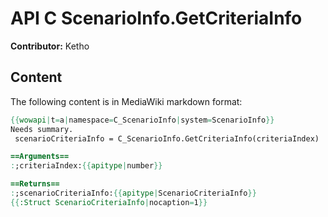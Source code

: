 # API C ScenarioInfo.GetCriteriaInfo

**Contributor:** Ketho

## Content

The following content is in MediaWiki markdown format:

```mediawiki
{{wowapi|t=a|namespace=C_ScenarioInfo|system=ScenarioInfo}}
Needs summary.
 scenarioCriteriaInfo = C_ScenarioInfo.GetCriteriaInfo(criteriaIndex)

==Arguments==
:;criteriaIndex:{{apitype|number}}

==Returns==
:;scenarioCriteriaInfo:{{apitype|ScenarioCriteriaInfo}}
{{:Struct ScenarioCriteriaInfo|nocaption=1}}
```